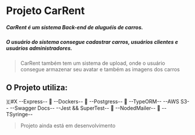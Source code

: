 # Projeto CarRent

##### CarRent é um sistema Back-end de aluguéis de carros.
##### O usuário do sistema consegue cadastrar carros, usuários clientes e usuários administradores.
> CarRent também tem um sistema de upload, onde o usuário consegue armazenar seu avatar e também as imagens dos carros

## O Projeto utiliza:
🇪#X --Express--
🐋  --Dockers--
🐘 --Postgress--
💾 --TypeORM--
--AWS S3--
--Swagger Docs--
--Jest && SuperTest--
📩 --NodedMailer--
💉 --TSyringe--

> Projeto ainda está em desenvolvimento
